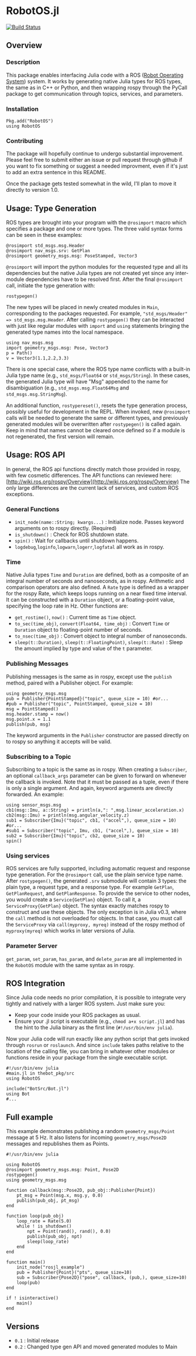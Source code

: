# RobotOS.jl

[![Build Status](https://travis-ci.org/phobon/RobotOS.jl.svg?branch=master)](https://travis-ci.org/phobon/RobotOS.jl)

## Overview

### Description

This package enables interfacing Julia code with a ROS ([Robot Operating
System](http://wiki.ros.org)) system. It works by generating native Julia types
for ROS types, the same as in C++ or Python, and then wrapping rospy through
the PyCall package to get communication through topics, services, and
parameters.

### Installation

    Pkg.add("RobotOS")
    using RobotOS

### Contributing

The package will hopefully continue to undergo substantial improvement. Please
feel free to submit either an issue or pull request through github if you want
to fix something or suggest a needed improvment, even if it's just to add an
extra sentence in this README.

Once the package gets tested somewhat in the wild, I'll plan to move it
directly to version 1.0.

## Usage: Type Generation

ROS types are brought into your program with the `@rosimport` macro which
specifies a package and one or more types. The three valid syntax forms can be
seen in these examples:

    @rosimport std_msgs.msg.Header
    @rosimport nav_msgs.srv: GetPlan
    @rosimport geometry_msgs.msg: PoseStamped, Vector3

`@rosimport` will import the python modules for the requested type and all
its dependencies but the native Julia types are not created yet since any
inter-module dependencies have to be resolved first. After the final
`@rosimport` call, initiate the type generation with:

    rostypegen()

The new types will be placed in newly created modules in `Main`, corresponding
to the packages requested. For example, `"std_msgs/Header" =>
std_msgs.msg.Header`. After calling `rostypegen()` they can be interacted with
just like regular modules with `import` and `using` statements bringing the
generated type names into the local namespace.

    using nav_msgs.msg
    import geometry_msgs.msg: Pose, Vector3
    p = Path()
    v = Vector3(1.1,2.2,3.3)

There is one special case, where the ROS type name conflicts with a built-in
Julia type name (e.g., `std_msgs/Float64` or `std_msgs/String`). In these
cases, the generated Julia type will have "Msg" appended to the name for
disambiguation (e.g., `std_msgs.msg.Float64Msg` and `std_msgs.msg.StringMsg`).

An additional function, `rostypereset()`, resets the type generation process,
possibly useful for development in the REPL. When invoked, new `@rosimport`
calls will be needed to generate the same or different types, and previously
generated modules will be overwritten after `rostypegen()` is called again.  Keep
in mind that names cannot be cleared once defined so if a module is not
regenerated, the first version will remain.

## Usage: ROS API

In general, the ROS api functions directly match those provided in rospy, with
few cosmetic differences. The API functions can reviewed here:
[http://wiki.ros.org/rospy/Overview](http://wiki.ros.org/rospy/Overview) The
only large differences are the current lack of services, and custom ROS
exceptions.

### General Functions

- `init_node(name::String; kwargs...)` : Initialize node. Passes keyword
arguments on to rospy directly. (Required)
- `is_shutdown()` : Check for ROS shutdown state.
- `spin()` :  Wait for callbacks until shutdown happens.
- `logdebug`,`loginfo`,`logwarn`,`logerr`,`logfatal` all work as in rospy.

### Time

Native Julia types `Time` and `Duration` are defined, both as a composite of an
integral number of seconds and nanoseconds, as in rospy.  Arithmetic and
comparison operators are also defined. A `Rate` type is defined as a wrapper
for the rospy Rate, which keeps loops running on a near fixed time interval. It
can be constructed with a `Duration` object, or a floating-point value,
specifying the loop rate in Hz. Other functions are:

- `get_rostime()`, `now()` : Current time as `Time` object.
- `to_sec(time_obj)`, `convert(Float64, time_obj)` : Convert `Time` or
`Duration` object to floating-point number of seconds.
- `to_nsec(time_obj)` : Convert object to integral number of nanoseconds.
- `sleep(t::Duration)`, `sleep(t::FloatingPoint)`, `sleep(t::Rate)` : Sleep the
amount implied by type and value of the `t` parameter.

### Publishing Messages

Publishing messages is the same as in rospy, except use the `publish` method,
paired with a Publisher object. For example:

    using geometry_msgs.msg
    pub = Publisher{PointStamped}("topic", queue_size = 10) #or...
    #pub = Publisher("topic", PointStamped, queue_size = 10)
    msg = PointStamped()
    msg.header.stamp = now()
    msg.point.x = 1.1
    publish(pub, msg)

The keyword arguments in the `Publisher` constructor are passed directly on to
rospy so anything it accepts will be valid.

### Subscribing to a Topic

Subscribing to a topic is the same as in rospy. When creating a `Subscriber`,
an optional `callback_args` parameter can be given to forward on whenever the
callback is invoked. Note that it must be passed as a tuple, even if there is
only a single argument. And again, keyword arguments are directly forwarded. An
example:

    using sensor_msgs.msg
    cb1(msg::Imu, a::String) = println(a,": ",msg.linear_acceleration.x)
    cb2(msg::Imu) = println(msg.angular_velocity.z)
    sub1 = Subscriber{Imu}("topic", cb1, ("accel",), queue_size = 10) #or...
    #sub1 = Subscriber("topic", Imu, cb1, ("accel",), queue_size = 10)
    sub2 = Subscriber{Imu}("topic", cb2, queue_size = 10)
    spin()

### Using services

ROS services are fully supported, including automatic request and response type
generation. For the `@rosimport` call, use the plain service type name. After
`rostypegen()`, the generated `.srv` submodule will contain 3 types: the plain
type, a request type, and a response type. For example `GetPlan`,
`GetPlanRequest`, and `GetPlanResponse`. To provide the service to other nodes,
you would create a `Service{GetPlan}` object. To call it, a
`ServiceProxy{GetPlan}` object. The syntax exactly matches rospy to construct
and use these objects. The only exception is in Julia v0.3, where the `call`
method is not overloaded for objects. In that case, you must call the
`ServiceProxy` via `call(myproxy, myreq)` instead of the rospy method of
`myproxy(myreq)` which works in later versions of Julia.

### Parameter Server

`get_param`, `set_param`, `has_param`, and `delete_param` are all implemented
in the `RobotOS` module with the same syntax as in rospy.

## ROS Integration

Since Julia code needs no prior compilation, it is possible to integrate very
tightly and natively with a larger ROS system. Just make sure you:

- Keep your code inside your ROS packages as usual.
- Ensure your .jl script is executable (e.g., `chmod a+x script.jl`) and has
the hint to the Julia binary as the first line (`#!/usr/bin/env julia`).

Now your Julia code will run exactly like any python script that gets invoked
through `rosrun` or `roslaunch`. And since `include` takes paths relative to
the location of the calling file, you can bring in whatever other modules or
functions reside in your package from the single executable script.

    #!/usr/bin/env julia
    #main.jl in thebot_pkg/src
    using RobotOS

    include("BotSrc/Bot.jl")
    using Bot
    #...

## Full example

This example demonstrates publishing a random `geometry_msgs/Point` message at
5 Hz. It also listens for incoming `geometry_msgs/Pose2D` messages and
republishes them as Points.

    #!/usr/bin/env julia

    using RobotOS
    @rosimport geometry_msgs.msg: Point, Pose2D
    rostypegen()
    using geometry_msgs.msg

    function callback(msg::Pose2D, pub_obj::Publisher{Point})
        pt_msg = Point(msg.x, msg.y, 0.0)
        publish(pub_obj, pt_msg)
    end

    function loop(pub_obj)
        loop_rate = Rate(5.0)
        while ! is_shutdown()
            npt = Point(rand(), rand(), 0.0)
            publish(pub_obj, npt)
            sleep(loop_rate)
        end
    end

    function main()
        init_node("rosjl_example")
        pub = Publisher{Point}("pts", queue_size=10)
        sub = Subscriber{Pose2D}("pose", callback, (pub,), queue_size=10)
        loop(pub)
    end

    if ! isinteractive()
        main()
    end

## Versions

- `0.1` : Initial release
- `0.2` : Changed type gen API and moved generated modules to Main
